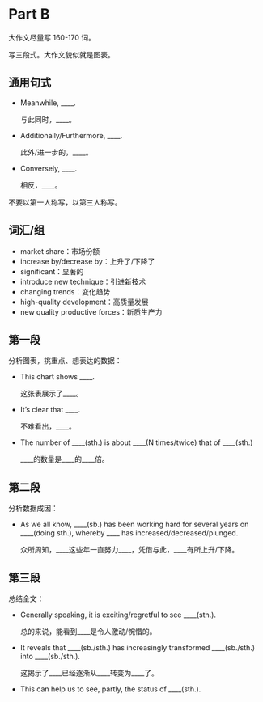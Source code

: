 # Part B

大作文尽量写 160-170 词。

写三段式。大作文貌似就是图表。

## 通用句式

+ Meanwhile, ____.

  与此同时，____。
+ Additionally/Furthermore, ____.

  此外/进一步的，____。
+ Conversely, ____.

  相反，____。

不要以第一人称写，以第三人称写。

## 词汇/组

+ market share：市场份额
+ increase by/decrease by：上升了/下降了
+ significant：显著的
+ introduce new technique：引进新技术
+ changing trends：变化趋势
+ high-quality development：高质量发展
+ new quality productive forces：新质生产力

## 第一段

分析图表，挑重点、想表达的数据：

+ This chart shows ____.

  这张表展示了____。
+ It’s clear that ____.

  不难看出，____。
+ The number of ____(sth.) is about ____(N times/twice) that of ____(sth.)

  \____的数量是\____的\____倍。

## 第二段

分析数据成因：

+ As we all know, ____(sb.) has been working hard for several years on ____(doing sth.), whereby ____ has increased/decreased/plunged.

  众所周知，\_\_\_\_这些年一直努力____，凭借与此，____有所上升/下降。

## 第三段

总结全文：

+ Generally speaking, it is exciting/regretful to see ____(sth.).

  总的来说，能看到____是令人激动/惋惜的。
+ It reveals that ____(sb./sth.) has increasingly transformed ____(sb./sth.) into ____(sb./sth.).

  这揭示了____已经逐渐从____转变为____了。
+ This can help us to see, partly, the status of ____(sth.).